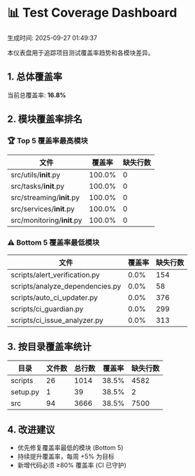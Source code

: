 # 📊 Test Coverage Dashboard

生成时间: 2025-09-27 01:49:37

本仪表盘用于追踪项目测试覆盖率趋势和各模块差异。

## 1. 总体覆盖率

当前总覆盖率: **16.8%**

## 2. 模块覆盖率排名

### 🏆 Top 5 覆盖率最高模块

| 文件 | 覆盖率 | 缺失行数 |
|------|--------|----------|
| src/utils/__init__.py | 100.0% | 0 |
| src/tasks/__init__.py | 100.0% | 0 |
| src/streaming/__init__.py | 100.0% | 0 |
| src/services/__init__.py | 100.0% | 0 |
| src/monitoring/__init__.py | 100.0% | 0 |

### ⚠️ Bottom 5 覆盖率最低模块

| 文件 | 覆盖率 | 缺失行数 |
|------|--------|----------|
| scripts/alert_verification.py | 0.0% | 154 |
| scripts/analyze_dependencies.py | 0.0% | 58 |
| scripts/auto_ci_updater.py | 0.0% | 376 |
| scripts/ci_guardian.py | 0.0% | 299 |
| scripts/ci_issue_analyzer.py | 0.0% | 313 |

## 3. 按目录覆盖率统计

| 目录 | 文件数 | 总行数 | 覆盖率 | 缺失行数 |
|------|--------|--------|--------|----------|
| scripts | 26 | 1014 | 38.5% | 4582 |
| setup.py | 1 | 39 | 38.5% | 2 |
| src | 94 | 3666 | 38.5% | 7500 |

## 4. 改进建议

- 优先修复覆盖率最低的模块 (Bottom 5)
- 持续提升覆盖率，每周 +5% 为目标
- 新增代码必须 ≥80% 覆盖率 (CI 已守护)